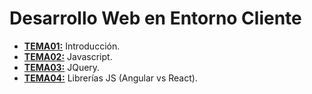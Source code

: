 # Desarrollo Web en Entorno Cliente

- [**TEMA01:**](TEMA01) Introducción.
- [**TEMA02:**](TEMA02) Javascript.
- [**TEMA03:**](TEMA03) JQuery.
- [**TEMA04:**](TEMA04) Librerías JS (Angular vs React).
